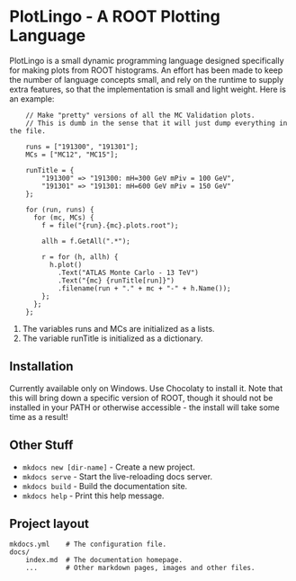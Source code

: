 # PlotLingo - A ROOT Plotting LanguagePlotLingo is a small dynamic programming language designed specifically for making plots from ROOT histograms. An effort has been made to keep the number of language concepts small, and rely on the runtime to supply extra features, so that the implementation is small and light weight. Here is an example:        // Make "pretty" versions of all the MC Validation plots.        // This is dumb in the sense that it will just dump everything in the file.        runs = ["191300", "191301"];        MCs = ["MC12", "MC15"];        runTitle = {            "191300" => "191300: mH=300 GeV mPiv = 100 GeV",            "191301" => "191301: mH=600 GeV mPiv = 150 GeV"        };        for (run, runs) {          for (mc, MCs) {            f = file("{run}.{mc}.plots.root");            allh = f.GetAll(".*");            r = for (h, allh) {              h.plot()                .Text("ATLAS Monte Carlo - 13 TeV")                .Text("{mc} {runTitle[run]}")                .filename(run + "." + mc + "-" + h.Name());            };          };        };   1. The variables runs and MCs are initialized as a lists.   1. The variable runTitle is initialized as a dictionary.## InstallationCurrently available only on Windows. Use Chocolaty to install it. Note that this will bring down a specific version of ROOT, though it should not be installed in your PATH or otherwise accessible - the install will take some time as a result!## Other Stuff* `mkdocs new [dir-name]` - Create a new project.* `mkdocs serve` - Start the live-reloading docs server.* `mkdocs build` - Build the documentation site.* `mkdocs help` - Print this help message.## Project layout    mkdocs.yml    # The configuration file.    docs/        index.md  # The documentation homepage.        ...       # Other markdown pages, images and other files.